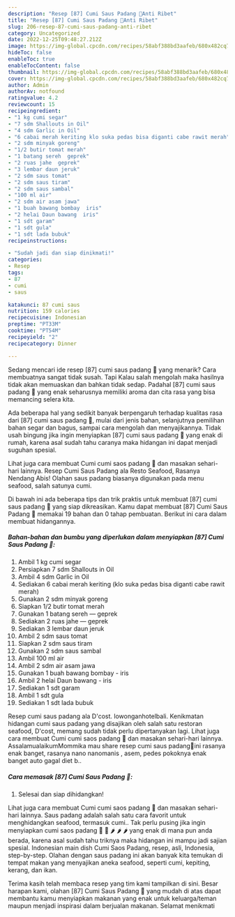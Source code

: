 ```yaml
---
description: "Resep [87] Cumi Saus Padang 🦑Anti Ribet"
title: "Resep [87] Cumi Saus Padang 🦑Anti Ribet"
slug: 206-resep-87-cumi-saus-padang-anti-ribet
category: Uncategorized
date: 2022-12-25T09:48:27.212Z
image: https://img-global.cpcdn.com/recipes/58abf388bd3aafeb/680x482cq70/87-cumi-saus-padang-foto-resep-utama.jpg
hideToc: false
enableToc: true
enableTocContent: false
thumbnail: https://img-global.cpcdn.com/recipes/58abf388bd3aafeb/680x482cq70/87-cumi-saus-padang-foto-resep-utama.jpg
cover: https://img-global.cpcdn.com/recipes/58abf388bd3aafeb/680x482cq70/87-cumi-saus-padang-foto-resep-utama.jpg
author: Admin
authorAv: notfound
ratingvalue: 4.2
reviewcount: 15
recipeingredient:
- "1 kg cumi segar"
- "7 sdm Shallouts in Oil"
- "4 sdm Garlic in Oil"
- "6 cabai merah keriting klo suka pedas bisa diganti cabe rawit merah"
- "2 sdm minyak goreng"
- "1/2 butir tomat merah"
- "1 batang sereh  geprek"
- "2 ruas jahe  geprek"
- "3 lembar daun jeruk"
- "2 sdm saus tomat"
- "2 sdm saus tiram"
- "2 sdm saus sambal"
- "100 ml air"
- "2 sdm air asam jawa"
- "1 buah bawang bombay  iris"
- "2 helai Daun bawang  iris"
- "1 sdt garam"
- "1 sdt gula"
- "1 sdt lada bubuk"
recipeinstructions:

- "Sudah jadi dan siap dinikmati!"
categories:
- Resep
tags:
- 87
- cumi
- saus

katakunci: 87 cumi saus 
nutrition: 159 calories
recipecuisine: Indonesian
preptime: "PT33M"
cooktime: "PT54M"
recipeyield: "2"
recipecategory: Dinner

---
```



Sedang mencari ide resep [87] cumi saus padang 🦑 yang menarik? Cara membuatnya sangat tidak susah. Tapi Kalau salah mengolah maka hasilnya tidak akan memuaskan dan bahkan tidak sedap. Padahal [87] cumi saus padang 🦑 yang enak seharusnya memiliki aroma dan cita rasa yang bisa memancing selera kita.


Ada beberapa hal yang sedikit banyak berpengaruh terhadap kualitas rasa dari [87] cumi saus padang 🦑, mulai dari jenis bahan, selanjutnya pemilihan bahan segar dan bagus, sampai cara mengolah dan menyajikannya. Tidak usah bingung jika ingin menyiapkan [87] cumi saus padang 🦑 yang enak di rumah, karena asal sudah tahu caranya maka hidangan ini dapat menjadi suguhan spesial.

Lihat juga cara membuat Cumi cumi saos padang 🦑 dan masakan sehari-hari lainnya. Resep Cumi Saus Padang ala Resto Seafood, Rasanya Nendang Abis! Olahan saus padang biasanya digunakan pada menu seafood, salah satunya cumi.


Di bawah ini ada beberapa tips dan trik praktis untuk membuat [87] cumi saus padang 🦑 yang siap dikreasikan. Kamu dapat membuat [87] Cumi Saus Padang 🦑 memakai 19 bahan dan 0 tahap pembuatan. Berikut ini cara dalam membuat hidangannya.

<!--inarticleads1-->

##### Bahan-bahan dan bumbu yang diperlukan dalam menyiapkan [87] Cumi Saus Padang 🦑:

1. Ambil 1 kg cumi segar
1. Persiapkan 7 sdm Shallouts in Oil
1. Ambil 4 sdm Garlic in Oil
1. Sediakan 6 cabai merah keriting (klo suka pedas bisa diganti cabe rawit merah)
1. Gunakan 2 sdm minyak goreng
1. Siapkan 1/2 butir tomat merah
1. Gunakan 1 batang sereh — geprek
1. Sediakan 2 ruas jahe — geprek
1. Sediakan 3 lembar daun jeruk
1. Ambil 2 sdm saus tomat
1. Siapkan 2 sdm saus tiram
1. Gunakan 2 sdm saus sambal
1. Ambil 100 ml air
1. Ambil 2 sdm air asam jawa
1. Gunakan 1 buah bawang bombay - iris
1. Ambil 2 helai Daun bawang - iris
1. Sediakan 1 sdt garam
1. Ambil 1 sdt gula
1. Sediakan 1 sdt lada bubuk


Resep cumi saus padang ala D&#39;cost. lowonganhotelbali. Kenikmatan hidangan cumi saus padang yang disajikan oleh salah satu restoran seafood, D&#39;cost, memang sudah tidak perlu dipertanyakan lagi. Lihat juga cara membuat Cumi cumi saos padang 🦑 dan masakan sehari-hari lainnya. AssalamualaikumMommika mau share resep cumi saus padang🦑ini rasanya enak banget, rasanya nano nanomanis , asem, pedes pokoknya enak banget auto gagal diet b.. 

<!--inarticleads2-->

##### Cara memasak [87] Cumi Saus Padang 🦑:


1. Selesai dan siap dihidangkan!

Lihat juga cara membuat Cumi cumi saos padang 🦑 dan masakan sehari-hari lainnya. Saus padang adalah salah satu cara favorit untuk menghidangkan seafood, termasuk cumi.. Tak perlu pusing jika ingin menyiapkan cumi saos padang 🦑 🦑 🌶 🌶 🌶 yang enak di mana pun anda berada, karena asal sudah tahu triknya maka hidangan ini mampu jadi sajian spesial. Indonesian main dish Cumi Saos Padang, resep, asli, Indonesia, step-by-step. Olahan dengan saus padang ini akan banyak kita temukan di tempat makan yang menyajikan aneka seafood, seperti cumi, kepiting, kerang, dan ikan. 

Terima kasih telah membaca resep yang tim kami tampilkan di sini. Besar harapan kami, olahan [87] Cumi Saus Padang 🦑 yang mudah di atas dapat membantu kamu menyiapkan makanan yang enak untuk keluarga/teman maupun menjadi inspirasi dalam berjualan makanan. Selamat menikmati
